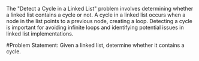 
The "Detect a Cycle in a Linked List" problem involves determining whether a linked list contains a cycle or not. A cycle in a linked list occurs when a node in the list points to a previous node, creating a loop. Detecting a cycle is important for avoiding infinite loops and identifying potential issues in linked list implementations.

#Problem Statement:
Given a linked list, determine whether it contains a cycle.